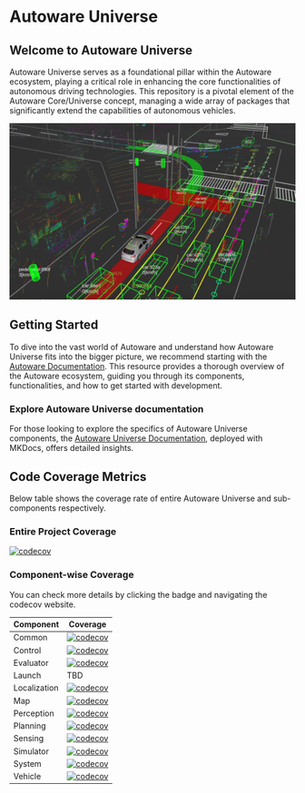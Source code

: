 # Autoware Universe

## Welcome to Autoware Universe

Autoware Universe serves as a foundational pillar within the Autoware ecosystem, playing a critical role in enhancing the core functionalities of autonomous driving technologies.
This repository is a pivotal element of the Autoware Core/Universe concept, managing a wide array of packages that significantly extend the capabilities of autonomous vehicles.

![autoware_universe_front](docs/assets/images/autoware_universe_front.png)

## Getting Started

To dive into the vast world of Autoware and understand how Autoware Universe fits into the bigger picture, we recommend starting with the [Autoware Documentation](https://autowarefoundation.github.io/autoware-documentation/). This resource provides a thorough overview of the Autoware ecosystem, guiding you through its components, functionalities, and how to get started with development.

### Explore Autoware Universe documentation

For those looking to explore the specifics of Autoware Universe components, the [Autoware Universe Documentation](https://autowarefoundation.github.io/autoware_universe/), deployed with MKDocs, offers detailed insights.

## Code Coverage Metrics

Below table shows the coverage rate of entire Autoware Universe and sub-components respectively.

### Entire Project Coverage

[![codecov](https://codecov.io/github/autowarefoundation/autoware_universe/graph/badge.svg?token=KQP68YQ65D)](https://codecov.io/github/autowarefoundation/autoware_universe)

### Component-wise Coverage

You can check more details by clicking the badge and navigating the codecov website.

| Component    | Coverage                                                                                                                                                                                                                                                                                                        |
| ------------ | --------------------------------------------------------------------------------------------------------------------------------------------------------------------------------------------------------------------------------------------------------------------------------------------------------------- |
| Common       | [![codecov](https://img.shields.io/badge/dynamic/json?url=https://codecov.io/api/v2/github/autowarefoundation/repos/autoware_universe/components&label=Common%20Packages&query=$.[0].coverage)](https://app.codecov.io/gh/autowarefoundation/autoware_universe?components%5B0%5D=Common%20Packages)             |
| Control      | [![codecov](https://img.shields.io/badge/dynamic/json?url=https://codecov.io/api/v2/github/autowarefoundation/repos/autoware_universe/components&label=Control%20Packages&query=$.[1].coverage)](https://app.codecov.io/gh/autowarefoundation/autoware_universe?components%5B0%5D=Control%20Packages)           |
| Evaluator    | [![codecov](https://img.shields.io/badge/dynamic/json?url=https://codecov.io/api/v2/github/autowarefoundation/repos/autoware_universe/components&label=Evaluator%20Packages&query=$.[2].coverage)](https://app.codecov.io/gh/autowarefoundation/autoware_universe?components%5B0%5D=Evaluator%20Packages)       |
| Launch       | TBD                                                                                                                                                                                                                                                                                                             |
| Localization | [![codecov](https://img.shields.io/badge/dynamic/json?url=https://codecov.io/api/v2/github/autowarefoundation/repos/autoware_universe/components&label=Localization%20Packages&query=$.[4].coverage)](https://app.codecov.io/gh/autowarefoundation/autoware_universe?components%5B0%5D=Localization%20Packages) |
| Map          | [![codecov](https://img.shields.io/badge/dynamic/json?url=https://codecov.io/api/v2/github/autowarefoundation/repos/autoware_universe/components&label=Map%20Packages&query=$.[5].coverage)](https://app.codecov.io/gh/autowarefoundation/autoware_universe?components%5B0%5D=Map%20Packages)                   |
| Perception   | [![codecov](https://img.shields.io/badge/dynamic/json?url=https://codecov.io/api/v2/github/autowarefoundation/repos/autoware_universe/components&label=Perception%20Packages&query=$.[6].coverage)](https://app.codecov.io/gh/autowarefoundation/autoware_universe?components%5B0%5D=Perception%20Packages)     |
| Planning     | [![codecov](https://img.shields.io/badge/dynamic/json?url=https://codecov.io/api/v2/github/autowarefoundation/repos/autoware_universe/components&label=Planning%20Packages&query=$.[7].coverage)](https://app.codecov.io/gh/autowarefoundation/autoware_universe?components%5B0%5D=Planning%20Packages)         |
| Sensing      | [![codecov](https://img.shields.io/badge/dynamic/json?url=https://codecov.io/api/v2/github/autowarefoundation/repos/autoware_universe/components&label=Sensing%20Packages&query=$.[8].coverage)](https://app.codecov.io/gh/autowarefoundation/autoware_universe?components%5B0%5D=Sensing%20Packages)           |
| Simulator    | [![codecov](https://img.shields.io/badge/dynamic/json?url=https://codecov.io/api/v2/github/autowarefoundation/repos/autoware_universe/components&label=Simulator%20Packages&query=$.[9].coverage)](https://app.codecov.io/gh/autowarefoundation/autoware_universe?components%5B0%5D=Simulator%20Packages)       |
| System       | [![codecov](https://img.shields.io/badge/dynamic/json?url=https://codecov.io/api/v2/github/autowarefoundation/repos/autoware_universe/components&label=System%20Packages&query=$.[10].coverage)](https://app.codecov.io/gh/autowarefoundation/autoware_universe?components%5B0%5D=System%20Packages)            |
| Vehicle      | [![codecov](https://img.shields.io/badge/dynamic/json?url=https://codecov.io/api/v2/github/autowarefoundation/repos/autoware_universe/components&label=Vehicle%20Packages&query=$.[11].coverage)](https://app.codecov.io/gh/autowarefoundation/autoware_universe?components%5B0%5D=Vehicle%20Packages)          |

<!-- NOTE: `query` fields to shields.io should be converted to slug form   -->
<!--
TODO(soblin):
- dynamic `label` name(maybe not supported by shields.io)
- use https://github.com/marketplace/actions/dynamic-badges
-->
